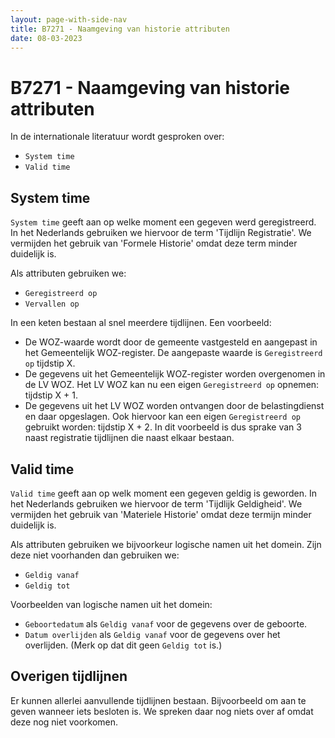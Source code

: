 ```yaml
---
layout: page-with-side-nav
title: B7271 - Naamgeving van historie attributen
date: 08-03-2023
---
```


# B7271 - Naamgeving van historie attributen

In de internationale literatuur wordt gesproken over:
- `System time`
- `Valid time`

## System time

`System time` geeft aan op welke moment een gegeven werd geregistreerd.
In het Nederlands gebruiken we hiervoor de term 'Tijdlijn Registratie'.
We vermijden het gebruik van 'Formele Historie' omdat deze term minder duidelijk is.

Als attributen gebruiken we:
- `Geregistreerd op`
- `Vervallen op`

In een keten bestaan al snel meerdere tijdlijnen. Een voorbeeld:
- De WOZ-waarde wordt door de gemeente vastgesteld en aangepast in het Gemeentelijk WOZ-register. De aangepaste waarde is `Geregistreerd op` tijdstip X.
- De gegevens uit het Gemeentelijk WOZ-register worden overgenomen in de LV WOZ. Het LV WOZ kan nu een eigen `Geregistreerd op` opnemen: tijdstip X + 1.
- De gegevens uit het LV WOZ worden ontvangen door de belastingdienst en daar opgeslagen. Ook hiervoor kan een eigen `Geregistreerd op` gebruikt worden: tijdstip X + 2.
In dit voorbeeld is dus sprake van 3 naast registratie tijdlijnen die naast elkaar bestaan.

## Valid time

`Valid time` geeft aan op welk moment een gegeven geldig is geworden.
In het Nederlands gebruiken we hiervoor de term 'Tijdlijk Geldigheid'.
We vermijden het gebruik van 'Materiele Historie' omdat deze termijn minder duidelijk is.

Als attributen gebruiken we bijvoorkeur logische namen uit het domein. Zijn deze niet voorhanden dan gebruiken we:
- `Geldig vanaf`
- `Geldig tot`

Voorbeelden van logische namen uit het domein:
- `Geboortedatum` als `Geldig vanaf` voor de gegevens over de geboorte.
- `Datum overlijden` als `Geldig vanaf` voor de gegevens over het overlijden. (Merk op dat dit geen `Geldig tot` is.)

## Overigen tijdlijnen

Er kunnen allerlei aanvullende tijdlijnen bestaan. Bijvoorbeeld om aan te geven wanneer iets besloten is. We spreken daar nog niets over af omdat deze nog niet voorkomen.
